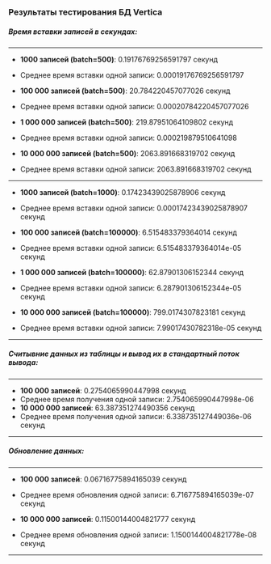 ### Результаты тестирования БД Vertica

##### Время вставки записей в секундах:

____________________________________________________________________________
- **1000 записей (batch=500)**: 0.19176769256591797 секунд
- Среднее время вставки одной записи: 0.00019176769256591797

- **100 000 записей (batch=500)**: 20.784220457077026 секунд
- Среднее время вставки одной записи: 0.00020784220457077026 

- **1 000 000 записей (batch=500)**: 219.87951064109802 секунд
- Среднее время вставки одной записи:  0.000219879510641098 

- **10 000 000 записей (batch=500)**: 2063.891668319702 секунд
- Среднее время вставки одной записи: 2063.891668319702 секунд

------------------------------------------------------

- **1000 записей (batch=1000)**: 0.17423439025878906 секунд
- Среднее время вставки одной записи: 0.00017423439025878907 секунд

- **100 000 записей (batch=100000)**: 6.515483379364014 секунд
- Среднее время вставки одной записи:  6.515483379364014e-05 секунд

- **1 000 000 записей (batch=100000)**: 62.87901306152344 секунд
- Среднее время вставки одной записи: 6.287901306152344e-05 секунд

- **10 000 000 записей (batch=100000)**: 799.0174307823181 секунд
- Среднее время вставки одной записи: 7.99017430782318e-05 секунд
____________________________________________________________________________

##### Считывние данных из таблицы и вывод их в стандартный поток вывода:

____________________________________________________________________________
- **100 000 записей**: 0.2754065990447998 секунд
- Среднее время получения одной записи: 2.754065990447998e-06
- **10 000 000 записей**:  63.387351274490356 секунд
- Среднее время получения одной записи: 6.338735127449036e-06 секунд
___________________________________________________________________________

##### Обновление данных:

____________________________________________________________________________
- **100 000 записей**: 0.06716775894165039 секунд
- Среднее время обновления одной записи: 6.716775894165039e-07  секунд

- **10 000 000 записей**: 0.11500144004821777  секунд
- Среднее время обновления одной записи: 1.1500144004821778e-08 секунд
____________________________________________________________________________
